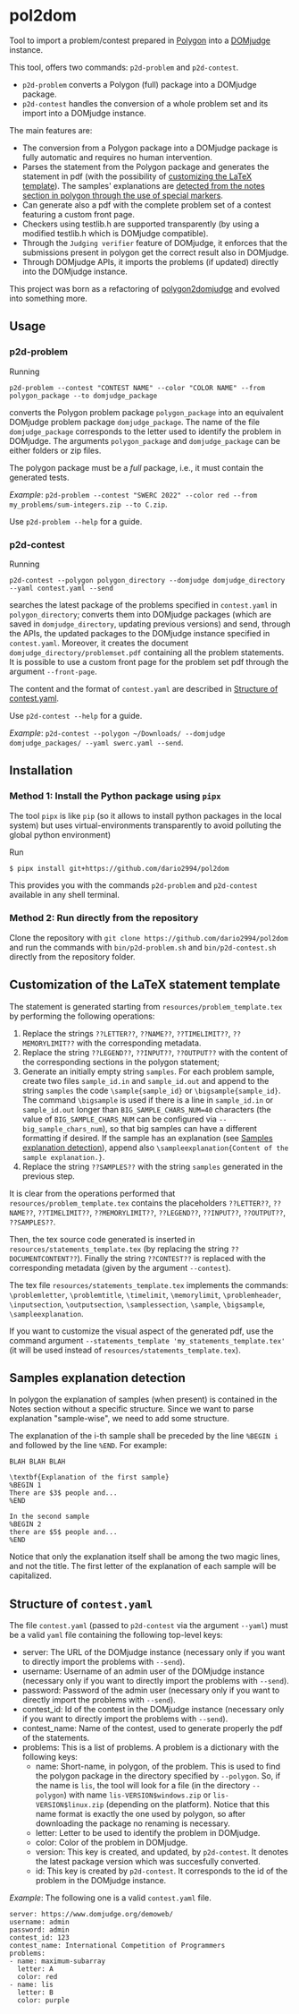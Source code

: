 # pol2dom

Tool to import a problem/contest prepared in [Polygon](https://polygon.codeforces.com/) into a [DOMjudge](https://www.domjudge.org/) instance.

This tool, offers two commands: `p2d-problem` and `p2d-contest`.

- `p2d-problem` converts a Polygon (full) package into a DOMjudge package.
- `p2d-contest` handles the conversion of a whole problem set and its import into a DOMjudge instance.

The main features are:

- The conversion from a Polygon package into a DOMjudge package is fully automatic and requires no human intervention.
- Parses the statement from the Polygon package and generates the statement in pdf (with the possibility of [customizing the LaTeX template](#customization-of-the-latex-statement-template)). The samples' explanations are [detected from the notes section in polygon through the use of special markers](#samples-explanation-detection).
- Can generate also a pdf with the complete problem set of a contest featuring a custom front page.
- Checkers using testlib.h are supported transparently (by using a modified testlib.h which is DOMjudge compatible).
- Through the `Judging verifier` feature of DOMjudge, it enforces that the submissions present in polygon get the correct result also in DOMjudge.
- Through DOMjudge APIs, it imports the problems (if updated) directly into the DOMjudge instance.

This project was born as a refactoring of [polygon2domjudge](https://github.com/cubercsl/polygon2domjudge) and evolved into something more.

## Usage

### p2d-problem

Running

```p2d-problem --contest "CONTEST NAME" --color "COLOR NAME" --from polygon_package --to domjudge_package```

converts the Polygon problem package `polygon_package` into an equivalent DOMjudge problem package `domjudge_package`.
The name of the file `domjudge_package` corresponds to the letter used to identify the problem in DOMjudge.
The arguments `polygon_package` and `domjudge_package` can be either folders or zip files.

The polygon package must be a *full* package, i.e., it must contain the generated tests.

*Example*: `p2d-problem --contest "SWERC 2022" --color red --from my_problems/sum-integers.zip --to C.zip`.

Use `p2d-problem --help` for a guide.

### p2d-contest

Running 

```p2d-contest --polygon polygon_directory --domjudge domjudge_directory --yaml contest.yaml --send```

searches the latest package of the problems specified in `contest.yaml` in `polygon_directory`; converts them into DOMjudge packages (which are saved in `domjudge_directory`, updating previous versions) and send, through the APIs, the updated packages to the DOMjudge instance specified in `contest.yaml`. Moreover, it creates the document `domjudge_directory/problemset.pdf` containing all the problem statements. It is possible to use a custom front page for the problem set pdf through the argument `--front-page`.

The content and the format of `contest.yaml` are described in [Structure of contest.yaml](#structure-of-contestyaml).

Use `p2d-contest --help` for a guide.

*Example*: `p2d-contest --polygon ~/Downloads/ --domjudge domjudge_packages/ --yaml swerc.yaml --send`.

## Installation
### Method 1: Install the Python package using `pipx`
The tool `pipx` is like `pip` (so it allows to install python packages in the local system) but uses virtual-environments transparently to avoid polluting the global python environment)

Run
```bash
$ pipx install git+https://github.com/dario2994/pol2dom
```
This provides you with the commands `p2d-problem` and `p2d-contest` available in any shell terminal.

### Method 2: Run directly from the repository

Clone the repository with `git clone https://github.com/dario2994/pol2dom` and run the commands with `bin/p2d-problem.sh` and `bin/p2d-contest.sh` directly from the repository folder.

## Customization of the LaTeX statement template

The statement is generated starting from `resources/problem_template.tex` by performing the following operations:

1. Replace the strings `??LETTER??`, `??NAME??`, `??TIMELIMIT??`, `??MEMORYLIMIT??` with the corresponding metadata.
2. Replace the string `??LEGEND??`, `??INPUT??`, `??OUTPUT??` with the content of the corresponding sections in the polygon statement;
3. Generate an initially empty string `samples`.
For each problem sample, create two files `sample_id.in` and `sample_id.out` and append to the string `samples` the code `\sample{sample_id}` or `\bigsample{sample_id}`. The command `\bigsample` is used if there is a line in `sample_id.in` or `sample_id.out` longer than `BIG_SAMPLE_CHARS_NUM=40` characters (the value of `BIG_SAMPLE_CHARS_NUM` can be configured via `--big_sample_chars_num`), so that big samples can have a different formatting if desired.
If the sample has an explanation (see [Samples explanation detection](#samples-explanation-detection)), append also `\sampleexplanation{Content of the sample explanation.}`.
4. Replace the string `??SAMPLES??` with the string `samples` generated in the previous step.

It is clear from the operations performed that `resources/problem_template.tex` contains the placeholders `??LETTER??`, `??NAME??`, `??TIMELIMIT??`, `??MEMORYLIMIT??`, `??LEGEND??`, `??INPUT??`, `??OUTPUT??`, `??SAMPLES??`.

Then, the tex source code generated is inserted in `resources/statements_template.tex` (by replacing the string `??DOCUMENTCONTENT??`). Finally the string `??CONTEST??` is replaced with the corresponding metadata (given by the argument `--contest`).

The tex file `resources/statements_template.tex` implements the commands: `\problemletter`, `\problemtitle`, `\timelimit`, `\memorylimit`, `\problemheader`, `\inputsection`, `\outputsection`, `\samplessection`, `\sample`, `\bigsample`, `\sampleexplanation`.

If you want to customize the visual aspect of the generated pdf, use the command argument `--statements_template 'my_statements_template.tex'` (it will be used instead of `resources/statements_template.tex`).

## Samples explanation detection

In polygon the explanation of samples (when present) is contained in the Notes section without a specific structure.
Since we want to parse explanation "sample-wise", we need to add some structure.

The explanation of the i-th sample shall be preceded by the line `%BEGIN i` and followed by the line `%END`. For example:

```
BLAH BLAH BLAH

\textbf{Explanation of the first sample}
%BEGIN 1
There are $3$ people and...
%END

In the second sample
%BEGIN 2
there are $5$ people and...
%END
```

Notice that only the explanation itself shall be among the two magic lines, and not the title. The first letter of the explanation of each sample will be capitalized.

## Structure of `contest.yaml`

The file `contest.yaml` (passed to `p2d-contest` via the argument `--yaml`) must be a valid `yaml` file containing the following top-level keys:

- server: The URL of the DOMjudge instance (necessary only if you want to directly import the problems with `--send`).
- username: Username of an admin user of the DOMjudge instance (necessary only if you want to directly import the problems with `--send`).
- password: Password of the admin user (necessary only if you want to directly import the problems with `--send`).
- contest_id: Id of the contest in the DOMjudge instance (necessary only if you want to directly import the problems with `--send`).
- contest_name: Name of the contest, used to generate properly the pdf of the statements.
- problems: This is a list of problems. A problem is a dictionary with the following keys:
  - name: Short-name, in polygon, of the problem. This is used to find the polygon package in the directory specified by `--polygon`.
          So, if the name is `lis`, the tool will look for a file (in the directory `--polygon`) with name `lis-VERSION$windows.zip` or `lis-VERSION$linux.zip` (depending on the platform). Notice that this name format is exactly the one used by polygon, so after downloading the package no renaming is necessary.
  - letter: Letter to be used to identify the problem in DOMjudge.
  - color: Color of the problem in DOMjudge.
  - version: This key is created, and updated, by `p2d-contest`. It denotes the latest package version which was succesfully converted.
  - id: This key is created by `p2d-contest`. It corresponds to the id of the problem in the DOMjudge instance.

*Example*: The following one is a valid `contest.yaml` file.

```
server: https://www.domjudge.org/demoweb/
username: admin
password: admin
contest_id: 123
contest_name: International Competition of Programmers
problems:
- name: maximum-subarray
  letter: A
  color: red
- name: lis
  letter: B
  color: purple
```
